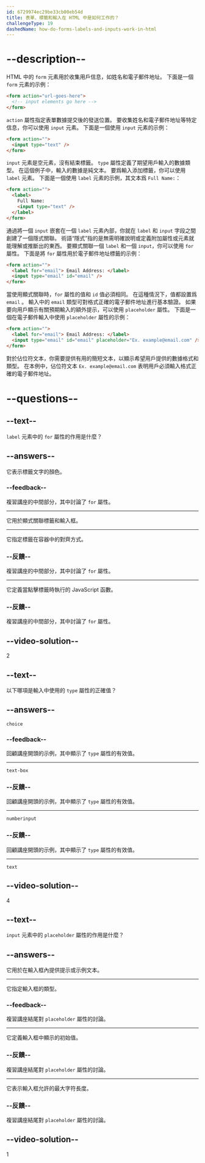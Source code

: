 ```yaml
---
id: 6729974ec29be33cb00eb54d
title: 表單、標籤和輸入在 HTML 中是如何工作的？
challengeType: 19
dashedName: how-do-forms-labels-and-inputs-work-in-html
---
```


# --description--

HTML 中的 `form` 元素用於收集用戶信息，如姓名和電子郵件地址。 下面是一個 `form` 元素的示例：

```html
<form action="url-goes-here">
  <!-- input elements go here -->
</form>
```

`action` 屬性指定表單數據提交後的發送位置。 要收集姓名和電子郵件地址等特定信息，你可以使用 `input` 元素。 下面是一個使用 `input` 元素的示例：

```html
<form action="">
  <input type="text" />
</form>
```

`input` 元素是空元素，沒有結束標籤。 `type` 屬性定義了期望用戶輸入的數據類型。 在這個例子中，輸入的數據是純文本。 要爲輸入添加標籤，你可以使用 `label` 元素。 下面是一個使用 `label` 元素的示例，其文本爲 `Full Name:`：

```html
<form action="">
  <label>
    Full Name:
    <input type="text" />
  </label>
</form>
```

通過將一個 `input` 嵌套在一個 `label` 元素內部，你就在 `label` 和 `input` 字段之間創建了一個隱式關聯。 術語“隱式”指的是無需明確說明或定義附加屬性或元素就能理解或推斷出的東西。 要顯式關聯一個 `label` 和一個 `input`，你可以使用 `for` 屬性。 下面是將 `for` 屬性用於電子郵件地址標籤的示例：

```html
<form action="">
  <label for="email"> Email Address: </label>
  <input type="email" id="email" />
</form>
```

當使用顯式關聯時，`for` 屬性的值和 `id` 值必須相同。 在這種情況下，值都設置爲 `email` 。 輸入中的 `email` 類型可對格式正確的電子郵件地址進行基本驗證。 如果要向用戶顯示有關預期輸入的額外提示，可以使用 `placeholder` 屬性。 下面是一個在電子郵件輸入中使用 `placeholder` 屬性的示例：

```html
<form action="">
  <label for="email"> Email Address: </label>
  <input type="email" id="email" placeholder="Ex. example@email.com" />
</form>
```

對於佔位符文本，你需要提供有用的簡短文本，以顯示希望用戶提供的數據格式和類型。 在本例中，佔位符文本 `Ex. example@email.com` 表明用戶必須輸入格式正確的電子郵件地址。

# --questions--

## --text--

`label` 元素中的 `for` 屬性的作用是什麼？

## --answers--

它表示標籤文字的顏色。

### --feedback--

複習講座的中間部分，其中討論了 `for` 屬性。

---

它用於顯式關聯標籤和輸入框。

---

它指定標籤在容器中的對齊方式。

### --反饋--

複習講座的中間部分，其中討論了 `for` 屬性。

---

它定義當點擊標籤時執行的 JavaScript 函數。

### --反饋--

複習講座的中間部分，其中討論了 `for` 屬性。

## --video-solution--

2

## --text--

以下哪項是輸入中使用的 `type` 屬性的正確值？

## --answers--

`choice`

### --feedback--

回顧講座開頭的示例，其中顯示了 `type` 屬性的有效值。

---

`text-box`

### --反饋--

回顧講座開頭的示例，其中顯示了 `type` 屬性的有效值。

---

`numberinput`

### --反饋--

回顧講座開頭的示例，其中顯示了 `type` 屬性的有效值。

---

`text`

## --video-solution--

4

## --text--

`input` 元素中的 `placeholder` 屬性的作用是什麼？

## --answers--

它用於在輸入框內提供提示或示例文本。

---

它指定輸入框的類型。

### --feedback--

複習講座結尾對 `placeholder` 屬性的討論。

---

它定義輸入框中顯示的初始值。

### --反饋--

複習講座結尾對 `placeholder` 屬性的討論。

---

它表示輸入框允許的最大字符長度。

### --反饋--

複習講座結尾對 `placeholder` 屬性的討論。

## --video-solution--

1
